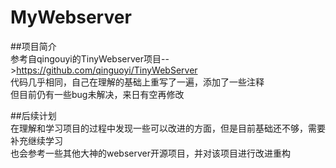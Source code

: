 # MyWebserver
##项目简介  
参考自qingouyi的TinyWebserver项目--><https://github.com/qinguoyi/TinyWebServer>  
代码几乎相同，自己在理解的基础上重写了一遍，添加了一些注释  
但目前仍有一些bug未解决，来日有空再修改  

##后续计划  
在理解和学习项目的过程中发现一些可以改进的方面，但是目前基础还不够，需要补充继续学习  
也会参考一些其他大神的webserver开源项目，并对该项目进行改进重构  
